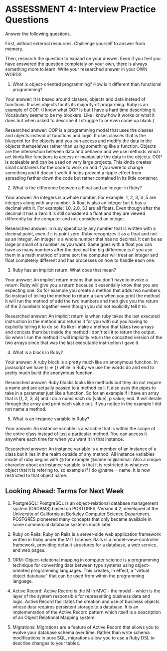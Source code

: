 # ASSESSMENT 4: Interview Practice Questions

Answer the following questions.

First, without external resources. Challenge yourself to answer from memory.

Then, research the question to expand on your answer. Even if you feel you have answered the question completely on your own, there is always something more to learn. Write your researched answer in your OWN WORDS.

1. What is object-oriented programming? How is it different than functional programming?

Your answer: It is based around classes, objects and data instead of functions. It uses objects for its its majority of progarming.  Ruby is an example of OOP. (I know what OOP is but I have a hard time describing it.  Vocabulary seems to be my blockers.  Like I know how it works or what it does but when asked to describe it I struggle to or even come up blank.)

Researched answer: OOP is a programming model that uses the classes and objects instead of functions and logic.  It uses classes that is the blueprint for the objects and you can access and modify the data in the objects themselelves rather than using something like a function.  Objects are the intersection between data and behavoir and we use methods which act kinda like functions to access or manipulate the data in the objects.  OOP is scaleable and can be used on very large projects.  This kinda creates small containers for the code to work on and if you were to change something and it doesn't work it helps prevent a ripple effect from spreading farther down the code but rather contained in its little container.

2. What is the difference between a Float and an Integer in Ruby?

Your answer: An integers is a whole number.  For example: 1, 2, 3, 4 ,5 are integers along with any number.  A float is also an integer but it has a decimal with it. For example: 1.0, 2.0, 3.1 are all floats.  Even though after the decimal it has a zero it is still considered a float and they are viewed differently by the computer and not considered an integer.

Researched answer: In ruby specifically any number that is written with a decimal point, even if it is point zero.  Ruby recognizes it as a float and not as an integer.  An integer is a whole number that has no decimal.  It can be as large or small of a number as you want. Same goes with a float you can have as many numbers after the decimal the big difference is if you use them in a math method of some sort the computer will treat an integer and float completely different and has processes on how to handle each one.

3. Ruby has an implicit return. What does that mean?

Your answer: An implicit return means that you don't have to invoke a return.  Ruby will give you a return because it essentially know that you are expecting one. So for example you create a method that adds two numbers. So instead of telling the method to return a sum when you print the method it will run the method of add the two numbers and then give you the return of the 2 numbers together even though you did not explicitly tell it to.

Researched answer:  An implicit return is when ruby takes the last executed instruction in the method and returns it for you with out you having to explicitly telling it to do so.  Its like I make a method that takes two arrays and concats them but inside the method I don't tell it to return the output.  So when I run the method it will implicitly return the concatted version of the two arrays since that was the last executable instruction I gave it.

4. What is a block in Ruby?

Your answer: A ruby block is a pretty much like an anonymous function.  In javascript we have () => {} while in Ruby we use the words do and end to pretty much build the anonymous function.

Researched answer: Ruby blocks looks like methods but they do not require a name and are actually passed to a method call. It also uses the pipes to take in a parameter just like a function. So for an example if I have an array that is [1, 2, 3, 4] and I do a nums.each do |value|, p value,
end. It will iterate through the array and print each value out. If you notice in the example I did not name a method.

5. What is an instance variable in Ruby?

Your answer: An instance variable is a variable that is within the scope of the entire class instead of just a particular method.  You can access it anywhere each time for when you want it in that instance.

Researched answer: An instance variable is a member of an instance of a class but it lies in the realm outside of any method. All instance variables inside of ruby begins with @ for example @name or @animal.  Also a unique character about an instance variable is that it is restricted to whatever object that it is refering to. so example if I do @name = name.  It is now restricted to that object name.

## Looking Ahead: Terms for Next Week

1. PostgreSQL: PostgreSQL is an object-relational database management system (ORDBMS) based on POSTGRES, Version 4.2, developed at the University of California at Berkeley Computer Science Department. POSTGRES pioneered many concepts that only became available in some commercial database systems much later.

2. Ruby on Rails: Ruby on Rails is a server-side web application framework written in Ruby under the MIT License. Rails is a model–view–controller framework, providing default structures for a database, a web service, and web pages.

3. ORM: Object–relational mapping in computer science is a programming technique for converting data between type systems using object-oriented programming languages. This creates, in effect, a "virtual object database" that can be used from within the programming language. 

4. Active Record: Active Record is the M in MVC - the model - which is the layer of the system responsible for representing business data and logic. Active Record facilitates the creation and use of business objects whose data requires persistent storage to a database. It is an implementation of the Active Record pattern which itself is a description of an Object Relational Mapping system.

5. Migrations: Migrations are a feature of Active Record that allows you to evolve your database schema over time. Rather than write schema modifications in pure SQL, migrations allow you to use a Ruby DSL to describe changes to your tables.
